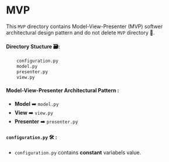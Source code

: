 # MVP

This `MVP` directory contains Model-View-Presenter (MVP) softwer architectural design pattern and do not delete `MVP` directory 🙅.

#### Directory Stucture 🗃️:

```bash
    configuration.py
    model.py
    presenter.py
    view.py
```

#### Model-View-Presenter Architectural Pattern :
- **Model** ➡️ `model.py`
- **View** ➡️ `view.py`
- **Presenter** ➡️ `presenter.py`

#### `configuration.py` 🛠️ :
- `configuration.py` contains **constant** variabels value.

